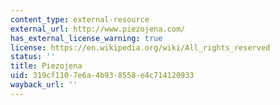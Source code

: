 ```yaml
---
content_type: external-resource
external_url: http://www.piezojena.com/
has_external_license_warning: true
license: https://en.wikipedia.org/wiki/All_rights_reserved
status: ''
title: Piezojena
uid: 319cf110-7e6a-4b93-8558-e4c714120933
wayback_url: ''
---
```

